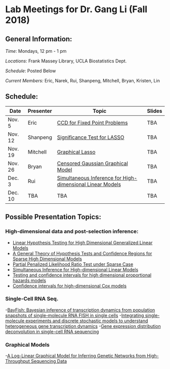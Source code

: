 # Lab Meetings for Dr. Gang Li (Fall 2018)

## General Information:

*Time*: Mondays, 12 pm - 1 pm

*Locations*: Frank Massey Library, UCLA Biostatistics Dept.

*Schedule*: Posted Below

*Current Members:* Eric, Narek, Rui, Shanpeng, Mitchell, Bryan, Kristen, Lin  

## Schedule:

| Date | Presenter | Topic |Slides|
|------|-----------|-------|---|
|Nov. 5| Eric | [CCD for Fixed Point Problems](https://arxiv.org/pdf/1611.02456.pdf) | TBA |
|Nov. 12 | Shanpeng| [Significance Test for LASSO](https://arxiv.org/pdf/1301.7161.pdf)| TBA |
|Nov. 19| Mitchell| [Graphical Lasso](http://statweb.stanford.edu/~tibs/ftp/graph.pdf) | TBA |
|Nov. 26| Bryan| [Censored Gaussian Graphical Model](https://arxiv.org/pdf/1801.07981.pdf)| TBA |
|Dec. 3 | Rui | [Simultaneous Inference for High-dimensional Linear Models](https://arxiv.org/pdf/1603.01295.pdf) | TBA |
|Dec. 10| TBA |  TBA | TBA |


## Possible Presentation Topics: 

### High-dimensional data and post-selection inference:
- [Linear Hypothesis Testing for High Dimensional Generalized Linear Models](https://callmespring.github.io/paper/hdlineartest.pdf)
- [A General Theory of Hypothesis Tests and Confidence
Regions for Sparse High Dimensional Models](https://arxiv.org/pdf/1412.8765.pdf)
- [Partial Penalized Likelihood Ratio Test under Sparse Case](https://link.springer.com/content/pdf/10.1007%2Fs10255-017-0663-4.pdf)
- [Simultaneous Inference for High-dimensional Linear Models](https://arxiv.org/pdf/1603.01295.pdf)
- [Testing and confidence intervals for high
dimensional proportional hazards models](https://arxiv.org/pdf/1412.5158.pdf)
- [Confidence intervals for high-dimensional Cox models](https://arxiv.org/pdf/1803.01150.pdf)


### Single-Cell RNA Seq.
-[BayFish: Bayesian inference of transcription dynamics from population snapshots of single-molecule RNA FISH in single cells](https://genomebiology.biomedcentral.com/track/pdf/10.1186/s13059-017-1297-9)
-[Integrating single-molecule experiments and discrete stochastic modelsto understand heterogeneous gene transcription dynamics](https://www.sciencedirect.com/science/article/pii/S1046202315002510)
-[Gene expression distribution deconvolution in single-cell RNA sequencing](http://www.pnas.org/content/pnas/115/28/E6437.full.pdf)

### Graphical Models
-[A Log-Linear Graphical Model for Inferring Genetic
Networks from High-Throughput Sequencing Data](https://arxiv.org/pdf/1204.3941.pdf)


